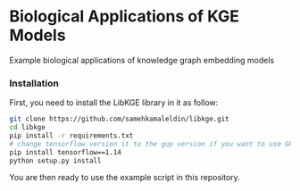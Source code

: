 # Biological Applications of KGE Models

Example biological applications of knowledge graph embedding models




### Installation
First, you need to install the LibKGE library in it as follow:

```bash
git clone https://github.com/samehkamaleldin/libkge.git
cd libkge
pip install -r requirements.txt
# change tensorflow version it to the gup version if you want to use GPUs for accelerated computation
pip install tensorflow==1.14 
python setup.py install
```

You are then ready to use the example script in this repository. 